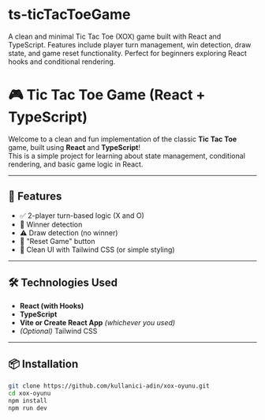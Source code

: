 # ts-ticTacToeGame
A clean and minimal Tic Tac Toe (XOX) game built with React and TypeScript. Features include player turn management, win detection, draw state, and game reset functionality. Perfect for beginners exploring React hooks and conditional rendering.


# 🎮 Tic Tac Toe Game (React + TypeScript)

Welcome to a clean and fun implementation of the classic **Tic Tac Toe** game, built using **React** and **TypeScript**!  
This is a simple project for learning about state management, conditional rendering, and basic game logic in React.

---

## 🚀 Features

- ✅ 2-player turn-based logic (X and O)
- 🧠 Winner detection
- ⚠️ Draw detection (no winner)
- 🔄 "Reset Game" button
- 🎯 Clean UI with Tailwind CSS (or simple styling)

---

## 🛠️ Technologies Used

- **React (with Hooks)**
- **TypeScript**
- **Vite or Create React App** *(whichever you used)*
- *(Optional)* Tailwind CSS

---

## 📦 Installation

```bash
git clone https://github.com/kullanici-adin/xox-oyunu.git
cd xox-oyunu
npm install
npm run dev
